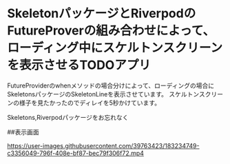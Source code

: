 # SkeletonパッケージとRiverpodのFutureProverの組み合わせによって、ローディング中にスケルトンスクリーンを表示させるTODOアプリ

FutureProviderのwhenメソッドの場合分けによって、ローディングの場合にSkeletonsパッケージのSkeletonLineを表示させています。
スケルトンスクリーンの様子を見たかったのでディレイを5秒かけています。

Skeletons,Riverpodパッケージをお忘れなく

##表示画面

https://user-images.githubusercontent.com/39763423/183234749-c3356049-796f-408e-bf87-bec79f306f72.mp4

